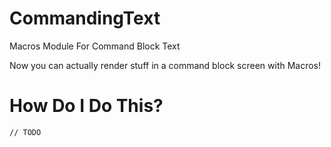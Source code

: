# CommandingText
Macros Module For Command Block Text

Now you can actually render stuff in a command block screen with Macros!

# How Do I Do This?
`// TODO`
